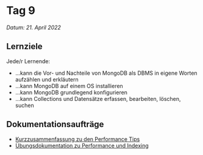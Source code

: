# Tag 9

*Datum: 21. April 2022*

## Lernziele

Jede/r Lernende:
* ...kann die Vor- und Nachteile von MongoDB als DBMS in eigene Worten aufzählen und erkläutern
* ...kann MongoDB auf einem OS installieren
* ...kann MongoDB grundlegend konfigurieren
* ...kann Collections und Datensätze erfassen, bearbeiten, löschen, suchen

## Dokumentationsaufträge

* [Kurzzusammenfassung zu den Performance Tips](/auftraege/performance_indexing?id=performance-tipps)
* [Übungsdokumentation zu Performance und Indexing](/auftraege/performance_indexing?id=Übung)
